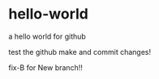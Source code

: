 # hello-world
a hello world for github

test the github make and commit changes!

fix-B
for New branch!!

